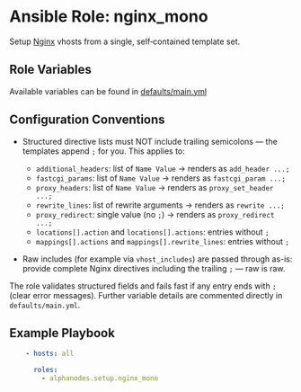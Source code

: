# Ansible Role: nginx_mono

Setup [Nginx](https://www.nginx.com/) vhosts from a single, self‑contained template set.

## Role Variables

Available variables can be found in [defaults/main.yml](defaults/main.yml)

## Configuration Conventions

- Structured directive lists must NOT include trailing semicolons — the templates append `;` for you. This applies to:
  - `additional_headers`: list of `Name Value` → renders as `add_header ...;`
  - `fastcgi_params`: list of `Name Value` → renders as `fastcgi_param ...;`
  - `proxy_headers`: list of `Name Value` → renders as `proxy_set_header ...;`
  - `rewrite_lines`: list of rewrite arguments → renders as `rewrite ...;`
  - `proxy_redirect`: single value (no `;`) → renders as `proxy_redirect ...;`
  - `locations[].action` and `locations[].actions`: entries without `;`
  - `mappings[].actions` and `mappings[].rewrite_lines`: entries without `;`

- Raw includes (for example via `vhost_includes`) are passed through as-is: provide complete Nginx directives including the trailing `;` — raw is raw.

The role validates structured fields and fails fast if any entry ends with `;` (clear error messages). Further variable details are commented directly in `defaults/main.yml`.

## Example Playbook

```yaml
    - hosts: all

      roles:
        - alphanodes.setup.nginx_mono
```
